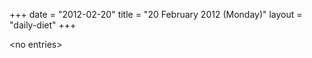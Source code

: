+++
date = "2012-02-20"
title = "20 February 2012 (Monday)"
layout = "daily-diet"
+++

<p>&lt;no entries&gt;</p>